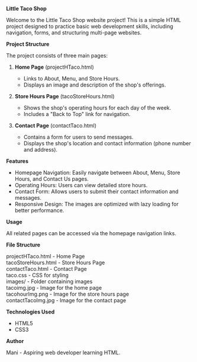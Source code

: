 **Little Taco Shop**

Welcome to the Little Taco Shop website project! This is a simple HTML project designed to practice basic web development skills, including navigation, forms, and structuring multi-page websites.

**Project Structure**

The project consists of three main pages:

1. **Home Page** (projectHTaco.html)
    - Links to About, Menu, and Store Hours.
    - Displays an image and description of the shop's offerings.

2. **Store Hours Page** (tacoStoreHours.html)
    - Shows the shop's operating hours for each day of the week.
    - Includes a "Back to Top" link for navigation.

3. **Contact Page** (contactTaco.html)
    - Contains a form for users to send messages.
    - Displays the shop's location and contact information (phone number and address).

**Features**

- Homepage Navigation: Easily navigate between About, Menu, Store Hours, and Contact Us pages.
- Operating Hours: Users can view detailed store hours.
- Contact Form: Allows users to submit their contact information and messages.
- Responsive Design: The images are optimized with lazy loading for better performance.

**Usage**

All related pages can be accessed via the homepage navigation links.

**File Structure**

projectHTaco.html        - Home Page  
tacoStoreHours.html      - Store Hours Page  
contactTaco.html         - Contact Page  
taco.css                 - CSS for styling  
images/                  - Folder containing images  
    tacoimg.jpg          - Image for the home page  
    tacohourImg.png      - Image for the store hours page  
    contactTacoImg.jpg   - Image for the contact page  

**Technologies Used**

- HTML5
- CSS3

**Author**

Mani - Aspiring web developer learning HTML.
